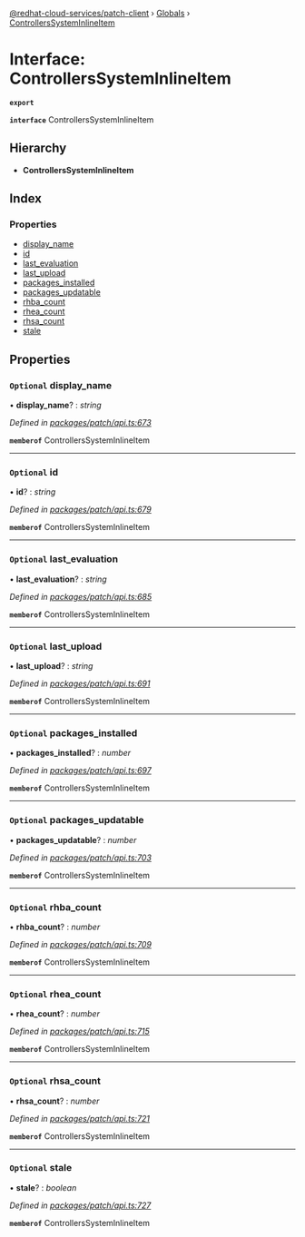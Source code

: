 [@redhat-cloud-services/patch-client](../README.md) › [Globals](../globals.md) › [ControllersSystemInlineItem](controllerssysteminlineitem.md)

# Interface: ControllersSystemInlineItem

**`export`** 

**`interface`** ControllersSystemInlineItem

## Hierarchy

* **ControllersSystemInlineItem**

## Index

### Properties

* [display_name](controllerssysteminlineitem.md#optional-display_name)
* [id](controllerssysteminlineitem.md#optional-id)
* [last_evaluation](controllerssysteminlineitem.md#optional-last_evaluation)
* [last_upload](controllerssysteminlineitem.md#optional-last_upload)
* [packages_installed](controllerssysteminlineitem.md#optional-packages_installed)
* [packages_updatable](controllerssysteminlineitem.md#optional-packages_updatable)
* [rhba_count](controllerssysteminlineitem.md#optional-rhba_count)
* [rhea_count](controllerssysteminlineitem.md#optional-rhea_count)
* [rhsa_count](controllerssysteminlineitem.md#optional-rhsa_count)
* [stale](controllerssysteminlineitem.md#optional-stale)

## Properties

### `Optional` display_name

• **display_name**? : *string*

*Defined in [packages/patch/api.ts:673](https://github.com/RedHatInsights/javascript-clients/blob/7c2fd7e/packages/patch/api.ts#L673)*

**`memberof`** ControllersSystemInlineItem

___

### `Optional` id

• **id**? : *string*

*Defined in [packages/patch/api.ts:679](https://github.com/RedHatInsights/javascript-clients/blob/7c2fd7e/packages/patch/api.ts#L679)*

**`memberof`** ControllersSystemInlineItem

___

### `Optional` last_evaluation

• **last_evaluation**? : *string*

*Defined in [packages/patch/api.ts:685](https://github.com/RedHatInsights/javascript-clients/blob/7c2fd7e/packages/patch/api.ts#L685)*

**`memberof`** ControllersSystemInlineItem

___

### `Optional` last_upload

• **last_upload**? : *string*

*Defined in [packages/patch/api.ts:691](https://github.com/RedHatInsights/javascript-clients/blob/7c2fd7e/packages/patch/api.ts#L691)*

**`memberof`** ControllersSystemInlineItem

___

### `Optional` packages_installed

• **packages_installed**? : *number*

*Defined in [packages/patch/api.ts:697](https://github.com/RedHatInsights/javascript-clients/blob/7c2fd7e/packages/patch/api.ts#L697)*

**`memberof`** ControllersSystemInlineItem

___

### `Optional` packages_updatable

• **packages_updatable**? : *number*

*Defined in [packages/patch/api.ts:703](https://github.com/RedHatInsights/javascript-clients/blob/7c2fd7e/packages/patch/api.ts#L703)*

**`memberof`** ControllersSystemInlineItem

___

### `Optional` rhba_count

• **rhba_count**? : *number*

*Defined in [packages/patch/api.ts:709](https://github.com/RedHatInsights/javascript-clients/blob/7c2fd7e/packages/patch/api.ts#L709)*

**`memberof`** ControllersSystemInlineItem

___

### `Optional` rhea_count

• **rhea_count**? : *number*

*Defined in [packages/patch/api.ts:715](https://github.com/RedHatInsights/javascript-clients/blob/7c2fd7e/packages/patch/api.ts#L715)*

**`memberof`** ControllersSystemInlineItem

___

### `Optional` rhsa_count

• **rhsa_count**? : *number*

*Defined in [packages/patch/api.ts:721](https://github.com/RedHatInsights/javascript-clients/blob/7c2fd7e/packages/patch/api.ts#L721)*

**`memberof`** ControllersSystemInlineItem

___

### `Optional` stale

• **stale**? : *boolean*

*Defined in [packages/patch/api.ts:727](https://github.com/RedHatInsights/javascript-clients/blob/7c2fd7e/packages/patch/api.ts#L727)*

**`memberof`** ControllersSystemInlineItem
